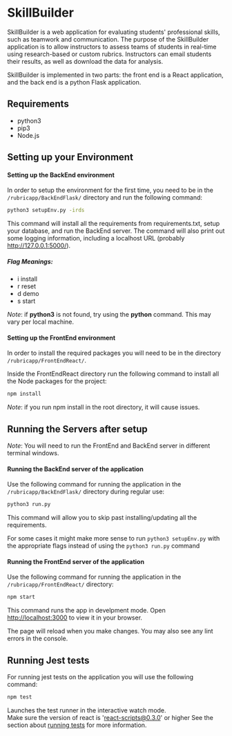 # SkillBuilder

SkillBuilder is a web application for evaluating students' professional skills, such as teamwork and communication. The purpose of the SkillBuilder application is to allow instructors to assess teams of students in real-time using research-based or custom rubrics. Instructors can email students their results, as well as download the data for analysis.

SkillBuilder is implemented in two parts: the front end is a React application, and the back end is a python Flask application.

## Requirements

- python3
- pip3
- Node.js

## Setting up your Environment

#### Setting up the BackEnd environment

In order to setup the environment for the first time, you need to be in the `/rubricapp/BackEndFlask/` directory and run the following command:

```sh
python3 setupEnv.py -irds
```

This command will install all the requirements from requirements.txt, setup your database, and run the BackEnd server.
The command will also print out some logging information, including a localhost URL (probably http://127.0.0.1:5000/).

##### **Flag Meanings:**

- i install
- r reset
- d demo
- s start

_Note_: if **python3** is not found, try using the **python** command. This may vary per local machine.

#### Setting up the FrontEnd environment

In order to install the required packages you will need to be in the directory `/rubricapp/FrontEndReact/`.

Inside the FrontEndReact directory run the following command to install all the Node packages for the project:

```sh
npm install
```

_Note_: if you run npm install in the root directory, it will cause issues.

## Running the Servers after setup

_Note_: You will need to run the FrontEnd and BackEnd server in different terminal windows.

#### Running the BackEnd server of the application

Use the following command for running the application in the `/rubricapp/BackEndFlask/` directory during regular use:

```sh
python3 run.py
```

This command will allow you to skip past installing/updating all the requirements.

For some cases it might make more sense to run `python3 setupEnv.py` with the appropriate flags instead of using the `python3 run.py` command

#### Running the FrontEnd server of the application

Use the following command for running the application in the `/rubricapp/FrontEndReact/` directory:

```sh
npm start
```

This command runs the app in develpment mode.
Open [http://localhost:3000](http://localhost:3000) to view it in your browser.

The page will reload when you make changes.
You may also see any lint errors in the console.

## Running Jest tests

For running jest tests on the application you will use the following command:

```sh
npm test
```

Launches the test runner in the interactive watch mode.\
Make sure the version of react is 'react-scripts@0.3.0' or higher
See the section about [running tests](https://facebook.github.io/create-react-app/docs/running-tests) for more information.
